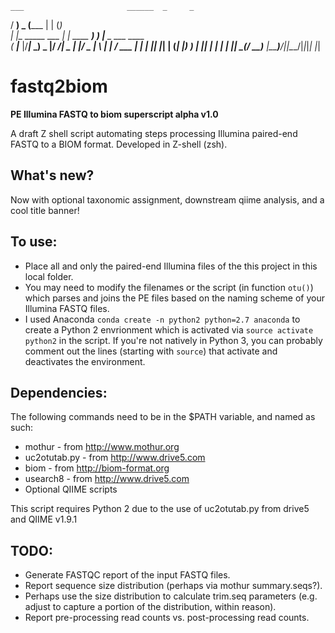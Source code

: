     ___                       ______  _     _             
   / __)             _       (_____ \| |   (_)            
 _| |__ _____  ___ _| |_ ____  ____) ) |__  _  ___  ____  
(_   __|____ |/___|_   _) _  |/ ____/|  _ \| |/ _ \|    \ 
  | |  / ___ |___ | | || |_| | (_____| |_) ) | |_| | | | |
  |_|  \_____(___/   \__)__  |_______)____/|_|\___/|_|_|_|
                           |_|                            
# fastq2biom
**PE Illumina FASTQ to biom superscript alpha v1.0**

A draft Z shell script automating steps processing Illumina paired-end FASTQ to a BIOM format.
Developed in Z-shell (zsh).

## What's new?

Now with optional taxonomic assignment, downstream qiime analysis, and a cool title banner!


## To use:

* Place all and only the paired-end Illumina files of the this project in this local folder.
* You may need to modify the filenames or the script (in function `otu()`) which parses and joins the PE files based on the naming scheme of your Illumina FASTQ files.
* I used Anaconda `conda create -n python2 python=2.7 anaconda` to create a Python 2 envrionment which is activated via `source activate python2` in the script. If you're not natively in Python 3, you can probably comment out the lines (starting with `source`) that activate and deactivates the environment.

## Dependencies:

The following commands need to be in the $PATH variable, and named as such:
* mothur - from http://www.mothur.org
* uc2otutab.py - from http://www.drive5.com
* biom - from http://biom-format.org
* usearch8 - from http://www.drive5.com
* Optional QIIME scripts

This script requires Python 2 due to the use of uc2otutab.py from drive5 and QIIME v1.9.1

## TODO:
* Generate FASTQC report of the input FASTQ files.
* Report sequence size distribution (perhaps via mothur summary.seqs?).
* Perhaps use the size distribution to calculate trim.seq parameters (e.g. adjust to capture a portion of the distribution, within reason).
* Report pre-processing read counts vs. post-processing read counts.


